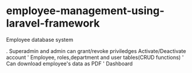 # employee-management-using-laravel-framework

Employee database system

.		Superadmin and admin can grant/revoke priviledges
	  Activate/Deactivate account
'		Employee, roles,department and user tables(CRUD functions)
'		Can download employee's data as PDF
'		Dashboard

